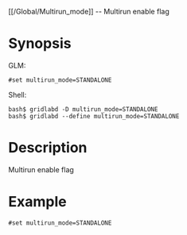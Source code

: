 [[/Global/Multirun_mode]] -- Multirun enable flag

# Synopsis

GLM:

~~~
#set multirun_mode=STANDALONE
~~~

Shell:

~~~
bash$ gridlabd -D multirun_mode=STANDALONE
bash$ gridlabd --define multirun_mode=STANDALONE
~~~

# Description

Multirun enable flag

# Example

~~~
#set multirun_mode=STANDALONE
~~~
